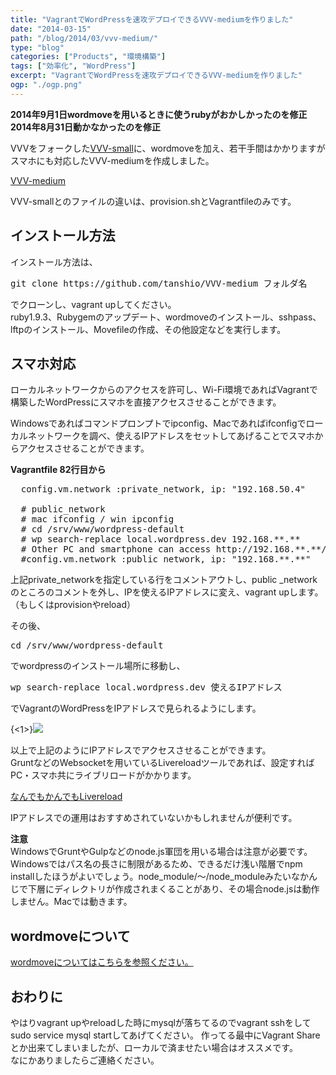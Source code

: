 ```yaml
---
title: "VagrantでWordPressを速攻デプロイできるVVV-mediumを作りました"
date: "2014-03-15"
path: "/blog/2014/03/vvv-medium/"
type: "blog"
categories: ["Products", "環境構築"]
tags: ["効率化", "WordPress"]
excerpt: "VagrantでWordPressを速攻デプロイできるVVV-mediumを作りました"
ogp: "./ogp.png"
---
```


**2014年9月1日wordmoveを用いるときに使うrubyがおかしかったのを修正**  
**2014年8月31日動かなかったのを修正**

VVVをフォークした<a href="https://tanshio.net/vagrant%E3%81%A7wordpress%E3%82%92%E9%96%8B%E7%99%BA%E3%81%99%E3%82%8B%E3%81%9F%E3%82%81%E3%81%AEvvv-small%E3%82%92%E4%BD%9C%E3%82%8A%E3%81%BE%E3%81%97%E3%81%9F/">VVV-small</a>に、wordmoveを加え、若干手間はかかりますがスマホにも対応したVVV-mediumを作成しました。

<a href="https://github.com/tanshio/VVV-medium" target="_blank">VVV-medium</a>

VVV-smallとのファイルの違いは、provision.shとVagrantfileのみです。

## インストール方法

インストール方法は、

<pre>
git clone https://github.com/tanshio/VVV-medium フォルダ名
</pre>

でクローンし、vagrant upしてください。  
ruby1.9.3、Rubygemのアップデート、wordmoveのインストール、sshpass、lftpのインストール、Movefileの作成、その他設定などを実行します。

## スマホ対応

ローカルネットワークからのアクセスを許可し、Wi-Fi環境であればVagrantで構築したWordPressにスマホを直接アクセスさせることができます。

Windowsであればコマンドプロンプトでipconfig、Macであればifconfigでローカルネットワークを調べ、使えるIPアドレスをセットしてあげることでスマホからアクセスさせることができます。

**Vagrantfile 82行目から**
<pre>
  config.vm.network :private_network, ip: "192.168.50.4"
    
  # public_network
  # mac ifconfig / win ipconfig 
  # cd /srv/www/wordpress-default
  # wp search-replace local.wordpress.dev 192.168.**.**
  # Other PC and smartphone can access http://192.168.**.**/
  #config.vm.network :public_network, ip: "192.168.**.**"
</pre>

上記private_networkを指定している行をコメントアウトし、public _networkのところのコメントを外し、IPを使えるIPアドレスに変え、vagrant upします。（もしくはprovisionやreload）

その後、
<pre>
cd /srv/www/wordpress-default
</pre>
でwordpressのインストール場所に移動し、
<pre>
wp search-replace local.wordpress.dev 使えるIPアドレス
</pre>
でVagrantのWordPressをIPアドレスで見られるようにします。

{<1>}![](https://tanshio.net/wp-content/uploads/IMG_3027.png)

以上で上記のようにIPアドレスでアクセスさせることができます。  
GruntなどのWebsocketを用いているLivereloadツールであれば、設定すればPC・スマホ共にライブリロードがかかります。

<a href="https://tanshio.net/livereload-isnt-stressful/" target="_blank">なんでもかんでもLivereload</a>

IPアドレスでの運用はおすすめされていないかもしれませんが便利です。

**注意**  
WindowsでGruntやGulpなどのnode.js軍団を用いる場合は注意が必要です。  Windowsではパス名の長さに制限があるため、できるだけ浅い階層でnpm installしたほうがよいでしょう。node_module/～/node_moduleみたいなかんじで下層にディレクトリが作成されまくることがあり、その場合node.jsは動作しません。Macでは動きます。

## wordmoveについて

<a href="https://tanshio.net/wordmove/" target="_blank">wordmoveについてはこちらを参照ください。</a>

## おわりに

やはりvagrant upやreloadした時にmysqlが落ちてるのでvagrant sshをしてsudo service mysql startしてあげてください。
作ってる最中にVagrant Shareとか出来てしまいましたが、ローカルで済ませたい場合はオススメです。  
なにかありましたらご連絡ください。
